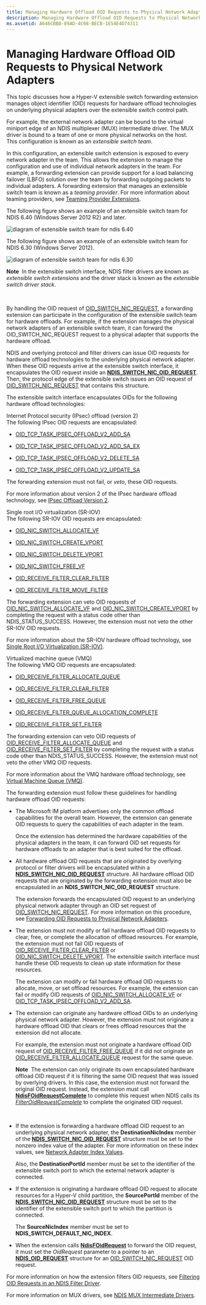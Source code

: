 ```yaml
---
title: Managing Hardware Offload OID Requests to Physical Network Adapters
description: Managing Hardware Offload OID Requests to Physical Network Adapters
ms.assetid: A646CBB8-89AD-4C08-BECB-1E54E4D74311
---
```


# Managing Hardware Offload OID Requests to Physical Network Adapters


This topic discusses how a Hyper-V extensible switch forwarding extension manages object identifier (OID) requests for hardware offload technologies on underlying physical adapters over the extensible switch control path.

For example, the external network adapter can be bound to the virtual miniport edge of an NDIS multiplexer (MUX) intermediate driver. The MUX driver is bound to a team of one or more physical networks on the host. This configuration is known as an *extensible switch team*.

In this configuration, an extensible switch extension is exposed to every network adapter in the team. This allows the extension to manage the configuration and use of individual network adapters in the team. For example, a forwarding extension can provide support for a load balancing failover (LBFO) solution over the team by forwarding outgoing packets to individual adapters. A forwarding extension that manages an extensible switch team is known as a *teaming provider*. For more information about teaming providers, see [Teaming Provider Extensions](teaming-provider-extensions.md).

The following figure shows an example of an extensible switch team for NDIS 6.40 (Windows Server 2012 R2) and later.

![diagram of extensible switch team for ndis 6.40](images/vswitch-oid-controlpath2-ndis640.png)

The following figure shows an example of an extensible switch team for NDIS 6.30 (Windows Server 2012).

![diagram of extensible switch team for ndis 6.30](images/vswitch-oid-controlpath2.png)

**Note**  In the extensible switch interface, NDIS filter drivers are known as *extensible switch extensions* and the driver stack is known as the *extensible switch driver stack*.

 

By handling the OID request of [OID\_SWITCH\_NIC\_REQUEST](https://msdn.microsoft.com/library/windows/hardware/hh598266), a forwarding extension can participate in the configuration of the extensible switch team for hardware offloads. For example, if the extension manages the physical network adapters of an extensible switch team, it can forward the OID\_SWITCH\_NIC\_REQUEST request to a physical adapter that supports the hardware offload.

NDIS and overlying protocol and filter drivers can issue OID requests for hardware offload technologies to the underlying physical network adapter. When these OID requests arrive at the extensible switch interface, it encapsulates the OID request inside an [**NDIS\_SWITCH\_NIC\_OID\_REQUEST**](https://msdn.microsoft.com/library/windows/hardware/hh598214). Then, the protocol edge of the extensible switch issues an OID request of [OID\_SWITCH\_NIC\_REQUEST](https://msdn.microsoft.com/library/windows/hardware/hh598266) that contains this structure.

The extensible switch interface encapsulates OIDs for the following hardware offload technologies:

<a href="" id="internet-protocol-security--ipsec--offload--version-2-"></a>Internet Protocol security (IPsec) offload (version 2)  
The following IPsec OID requests are encapsulated:

-   [OID\_TCP\_TASK\_IPSEC\_OFFLOAD\_V2\_ADD\_SA](https://msdn.microsoft.com/library/windows/hardware/ff569812)

-   [OID\_TCP\_TASK\_IPSEC\_OFFLOAD\_V2\_ADD\_SA\_EX](https://msdn.microsoft.com/library/windows/hardware/hh451937)

-   [OID\_TCP\_TASK\_IPSEC\_OFFLOAD\_V2\_DELETE\_SA](https://msdn.microsoft.com/library/windows/hardware/ff569813)

-   [OID\_TCP\_TASK\_IPSEC\_OFFLOAD\_V2\_UPDATE\_SA](https://msdn.microsoft.com/library/windows/hardware/ff569814)

The forwarding extension must not fail, or *veto*, these OID requests.

For more information about version 2 of the IPsec hardware offload technology, see [IPsec Offload Version 2](ipsec-offload-version-2.md).

<a href="" id="single-root-i-o-virtualization--sr-iov-"></a>Single root I/O virtualization (SR-IOV)  
The following SR-IOV OID requests are encapsulated:

-   [OID\_NIC\_SWITCH\_ALLOCATE\_VF](https://msdn.microsoft.com/library/windows/hardware/hh451814)

-   [OID\_NIC\_SWITCH\_CREATE\_VPORT](https://msdn.microsoft.com/library/windows/hardware/hh451816)

-   [OID\_NIC\_SWITCH\_DELETE\_VPORT](https://msdn.microsoft.com/library/windows/hardware/hh451818)

-   [OID\_NIC\_SWITCH\_FREE\_VF](https://msdn.microsoft.com/library/windows/hardware/hh451822)

-   [OID\_RECEIVE\_FILTER\_CLEAR\_FILTER](https://msdn.microsoft.com/library/windows/hardware/ff569785)

-   [OID\_RECEIVE\_FILTER\_MOVE\_FILTER](https://msdn.microsoft.com/library/windows/hardware/hh451845)

The forwarding extension can veto OID requests of [OID\_NIC\_SWITCH\_ALLOCATE\_VF](https://msdn.microsoft.com/library/windows/hardware/hh451814) and [OID\_NIC\_SWITCH\_CREATE\_VPORT](https://msdn.microsoft.com/library/windows/hardware/hh451816) by completing the request with a status code other than NDIS\_STATUS\_SUCCESS. However, the extension must not veto the other SR-IOV OID requests.

For more information about the SR-IOV hardware offload technology, see [Single Root I/O Virtualization (SR-IOV)](single-root-i-o-virtualization--sr-iov-.md).

<a href="" id="virtualized-machine-queue--vmq-"></a>Virtualized machine queue (VMQ)  
The following VMQ OID requests are encapsulated:

-   [OID\_RECEIVE\_FILTER\_ALLOCATE\_QUEUE](https://msdn.microsoft.com/library/windows/hardware/ff569784)

-   [OID\_RECEIVE\_FILTER\_CLEAR\_FILTER](https://msdn.microsoft.com/library/windows/hardware/ff569785)

-   [OID\_RECEIVE\_FILTER\_FREE\_QUEUE](https://msdn.microsoft.com/library/windows/hardware/ff569789)

-   [OID\_RECEIVE\_FILTER\_QUEUE\_ALLOCATION\_COMPLETE](https://msdn.microsoft.com/library/windows/hardware/ff569793)

-   [OID\_RECEIVE\_FILTER\_SET\_FILTER](https://msdn.microsoft.com/library/windows/hardware/ff569795)

The forwarding extension can veto OID requests of [OID\_RECEIVE\_FILTER\_ALLOCATE\_QUEUE](https://msdn.microsoft.com/library/windows/hardware/ff569784) and [OID\_RECEIVE\_FILTER\_SET\_FILTER](https://msdn.microsoft.com/library/windows/hardware/ff569795) by completing the request with a status code other than NDIS\_STATUS\_SUCCESS. However, the extension must not veto the other VMQ OID requests.

For more information about the VMQ hardware offload technology, see [Virtual Machine Queue (VMQ)](virtual-machine-queue--vmq-.md).

The forwarding extension must follow these guidelines for handling hardware offload OID requests:

-   The Microsoft IM platform advertises only the common offload capabilities for the overall team. However, the extension can generate OID requests to query the capabilities of each adapter in the team.

    Once the extension has determined the hardware capabilities of the physical adapters in the team, it can forward OID set requests for hardware offloads to an adapter that is best suited for the offload.

-   All hardware offload OID requests that are originated by overlying protocol or filter drivers will be encapsulated within a [**NDIS\_SWITCH\_NIC\_OID\_REQUEST**](https://msdn.microsoft.com/library/windows/hardware/hh598214) structure. All hardware offload OID requests that are originated by the forwarding extension must also be encapsulated in an **NDIS\_SWITCH\_NIC\_OID\_REQUEST** structure.

    The extension forwards the encapsulated OID request to an underlying physical network adapter through an OID set request of [OID\_SWITCH\_NIC\_REQUEST](https://msdn.microsoft.com/library/windows/hardware/hh598266). For more information on this procedure, see [Forwarding OID Requests to Physical Network Adapters](forwarding-oid-requests-to-physical-network-adapters.md).

-   The extension must not modify or fail hardware offload OID requests to clear, free, or complete the allocation of offload resources. For example, the extension must not fail OID requests of [OID\_RECEIVE\_FILTER\_CLEAR\_FILTER](https://msdn.microsoft.com/library/windows/hardware/ff569785) or [OID\_NIC\_SWITCH\_DELETE\_VPORT](https://msdn.microsoft.com/library/windows/hardware/hh451818). The extensible switch interface must handle these OID requests to clean up state information for these resources.

    The extension can modify or fail hardware offload OID requests to allocate, move, or set offload resources. For example, the extension can fail or modify OID requests of [OID\_NIC\_SWITCH\_ALLOCATE\_VF](https://msdn.microsoft.com/library/windows/hardware/hh451814) or [OID\_TCP\_TASK\_IPSEC\_OFFLOAD\_V2\_ADD\_SA](https://msdn.microsoft.com/library/windows/hardware/ff569812).

-   The extension can originate any hardware offload OIDs to an underlying physical network adapter. However, the extension must not originate a hardware offload OID that clears or frees offload resources that the extension did not allocate.

    For example, the extension must not originate a hardware offload OID request of [OID\_RECEIVE\_FILTER\_FREE\_QUEUE](https://msdn.microsoft.com/library/windows/hardware/ff569789) if it did not originate an [OID\_RECEIVE\_FILTER\_ALLOCATE\_QUEUE](https://msdn.microsoft.com/library/windows/hardware/ff569784) request for the same queue.

    **Note**  The extension can only originate its own encapsulated hardware offload OID request if it is filtering the same OID request that was issued by overlying drivers. In this case, the extension must not forward the original OID request. Instead, the extension must call [**NdisFOidRequestComplete**](https://msdn.microsoft.com/library/windows/hardware/ff561833) to complete this request when NDIS calls its [*FilterOidRequestComplete*](https://msdn.microsoft.com/library/windows/hardware/ff549956) to complete the originated OID request.

     

-   If the extension is forwarding a hardware offload OID request to an underlying physical network adapter, the **DestinationNicIndex** member of the [**NDIS\_SWITCH\_NIC\_OID\_REQUEST**](https://msdn.microsoft.com/library/windows/hardware/hh598214) structure must be set to the nonzero index value of the adapter. For more information on these index values, see [Network Adapter Index Values](network-adapter-index-values.md).

    Also, the **DestinationPortId** member must be set to the identifier of the extensible switch port to which the external network adapter is connected.

-   If the extension is originating a hardware offload OID request to allocate resources for a Hyper-V child partition, the **SourcePortId** member of the [**NDIS\_SWITCH\_NIC\_OID\_REQUEST**](https://msdn.microsoft.com/library/windows/hardware/hh598214) structure must be set to the identifier of the extensible switch port to which the partition is connected.

    The **SourceNicIndex** member must be set to **NDIS\_SWITCH\_DEFAULT\_NIC\_INDEX**.

-   When the extension calls [**NdisFOidRequest**](https://msdn.microsoft.com/library/windows/hardware/ff561830) to forward the OID request, it must set the *OidRequest* parameter to a pointer to an [**NDIS\_OID\_REQUEST**](https://msdn.microsoft.com/library/windows/hardware/ff566710) structure for an [OID\_SWITCH\_NIC\_REQUEST](https://msdn.microsoft.com/library/windows/hardware/hh598266) OID request.

For more information on how the extension filters OID requests, see [Filtering OID Requests in an NDIS Filter Driver](filtering-oid-requests-in-an-ndis-filter-driver.md).

For more information on MUX drivers, see [NDIS MUX Intermediate Drivers](ndis-mux-intermediate-drivers.md).

 

 





